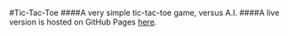 #Tic-Tac-Toe
####A very simple tic-tac-toe game, versus A.I.
####A live version is hosted on GitHub Pages [here](http://solms.github.io/tic-tac-toe/).

